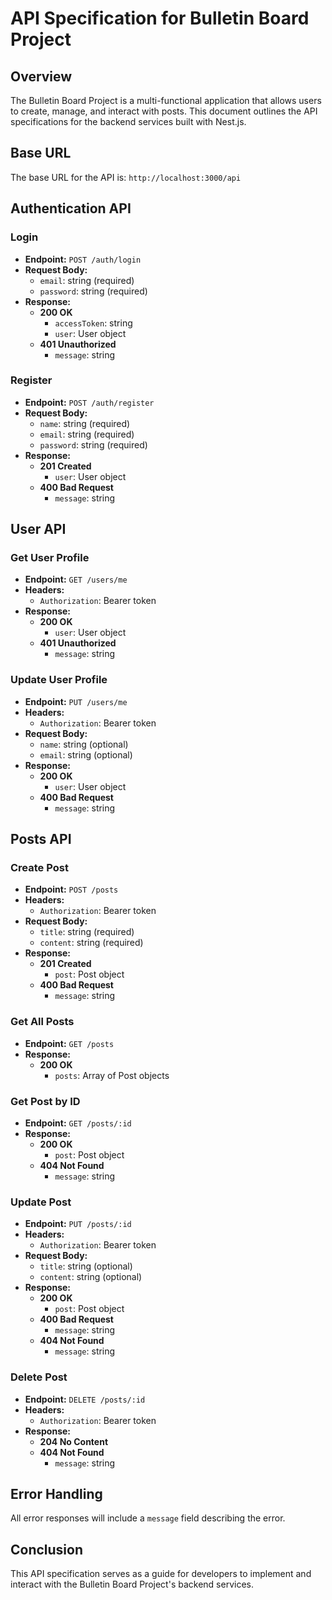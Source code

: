 # API Specification for Bulletin Board Project

## Overview
The Bulletin Board Project is a multi-functional application that allows users to create, manage, and interact with posts. This document outlines the API specifications for the backend services built with Nest.js.

## Base URL
The base URL for the API is: `http://localhost:3000/api`

## Authentication API

### Login
- **Endpoint:** `POST /auth/login`
- **Request Body:**
  - `email`: string (required)
  - `password`: string (required)
- **Response:**
  - **200 OK**
    - `accessToken`: string
    - `user`: User object
  - **401 Unauthorized**
    - `message`: string

### Register
- **Endpoint:** `POST /auth/register`
- **Request Body:**
  - `name`: string (required)
  - `email`: string (required)
  - `password`: string (required)
- **Response:**
  - **201 Created**
    - `user`: User object
  - **400 Bad Request**
    - `message`: string

## User API

### Get User Profile
- **Endpoint:** `GET /users/me`
- **Headers:**
  - `Authorization`: Bearer token
- **Response:**
  - **200 OK**
    - `user`: User object
  - **401 Unauthorized**
    - `message`: string

### Update User Profile
- **Endpoint:** `PUT /users/me`
- **Headers:**
  - `Authorization`: Bearer token
- **Request Body:**
  - `name`: string (optional)
  - `email`: string (optional)
- **Response:**
  - **200 OK**
    - `user`: User object
  - **400 Bad Request**
    - `message`: string

## Posts API

### Create Post
- **Endpoint:** `POST /posts`
- **Headers:**
  - `Authorization`: Bearer token
- **Request Body:**
  - `title`: string (required)
  - `content`: string (required)
- **Response:**
  - **201 Created**
    - `post`: Post object
  - **400 Bad Request**
    - `message`: string

### Get All Posts
- **Endpoint:** `GET /posts`
- **Response:**
  - **200 OK**
    - `posts`: Array of Post objects

### Get Post by ID
- **Endpoint:** `GET /posts/:id`
- **Response:**
  - **200 OK**
    - `post`: Post object
  - **404 Not Found**
    - `message`: string

### Update Post
- **Endpoint:** `PUT /posts/:id`
- **Headers:**
  - `Authorization`: Bearer token
- **Request Body:**
  - `title`: string (optional)
  - `content`: string (optional)
- **Response:**
  - **200 OK**
    - `post`: Post object
  - **400 Bad Request**
    - `message`: string
  - **404 Not Found**
    - `message`: string

### Delete Post
- **Endpoint:** `DELETE /posts/:id`
- **Headers:**
  - `Authorization`: Bearer token
- **Response:**
  - **204 No Content**
  - **404 Not Found**
    - `message`: string

## Error Handling
All error responses will include a `message` field describing the error. 

## Conclusion
This API specification serves as a guide for developers to implement and interact with the Bulletin Board Project's backend services.